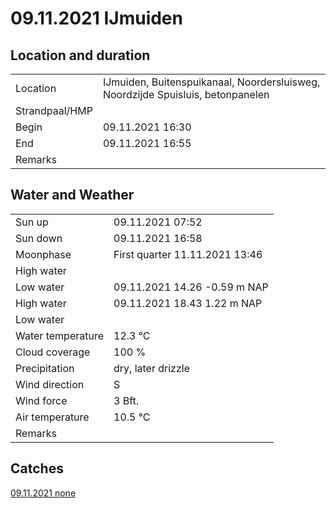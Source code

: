 # 09.11.2021 IJmuiden

## Location and duration

| | |
|---|---|
| Location | IJmuiden, Buitenspuikanaal, Noordersluisweg, Noordzijde Spuisluis, betonpanelen |
| Strandpaal/HMP | |
| Begin | 09.11.2021  16:30 |
| End | 09.11.2021  16:55|
| Remarks | |

## Water and Weather

| | |
|---|---|
| Sun up | 09.11.2021  07:52 |
| Sun down | 09.11.2021  16:58 |
| Moonphase | First quarter 11.11.2021  13:46 |
| High water |  |
| Low water | 09.11.2021  14.26 -0.59 m NAP |
| High water | 09.11.2021  18.43 1.22 m NAP |
| Low water |  |
| Water temperature | 12.3 °C |
| Cloud coverage | 100 % |
| Precipitation | dry, later drizzle |
| Wind direction | S |
| Wind force | 3 Bft. |
| Air temperature | 10.5 °C |
| Remarks | |

## Catches

[09.11.2021 none](catches/20211109_none.md)

